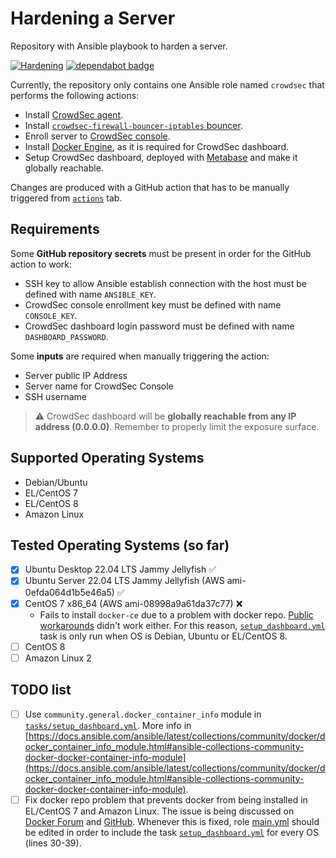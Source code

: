 # Hardening a Server
Repository with Ansible playbook to harden a server.

[![Hardening](https://github.com/Kaputt4/hardening_server/actions/workflows/hardening.yml/badge.svg)](https://github.com/Kaputt4/hardening_server/actions/workflows/hardening.yml) [![dependabot badge](https://badgen.net/github/dependabot/Kaputt4/hardening_server?icon=dependabot)](https://github.com/Kaputt4/hardening_server/network/updates)

Currently, the repository only contains one Ansible role named `crowdsec` that performs the following actions:

- Install [CrowdSec agent](https://docs.docker.com/engine/install/).
- Install [`crowdsec-firewall-bouncer-iptables` bouncer](https://docs.crowdsec.net/docs/getting_started/install_crowdsec/#install-a-bouncer).
- Enroll server to [CrowdSec console](https://docs.crowdsec.net/docs/cscli/cscli_console_enroll/).
- Install [Docker Engine](https://docs.docker.com/engine/install/), as it is required for CrowdSec dashboard.
- Setup CrowdSec dashboard, deployed with [Metabase](https://www.metabase.com/) and make it globally reachable.

Changes are produced with a GitHub action that has to be manually triggered from [`actions`](https://github.com/Kaputt4/hardening_server/actions) tab.

## Requirements

Some __GitHub repository secrets__ must be present in order for the GitHub action to work:

- SSH key to allow Ansible establish connection with the host must be defined with name `ANSIBLE_KEY`.
- CrowdSec console enrollment key must be defined with name `CONSOLE_KEY`.
- CrowdSec dashboard login password must be defined with name `DASHBOARD_PASSWORD`.

Some __inputs__ are required when manually triggering the action:

- Server public IP Address
- Server name for CrowdSec Console
- SSH username

> :warning: CrowdSec dashboard will be __globally reachable from any IP address (0.0.0.0)__. Remember to properly limit the exposure surface.

## Supported Operating Systems

- Debian/Ubuntu
- EL/CentOS 7
- EL/CentOS 8
- Amazon Linux

## Tested Operating Systems (so far)

- [X] Ubuntu Desktop 22.04 LTS Jammy Jellyfish :white_check_mark:
- [X] Ubuntu Server 22.04 LTS Jammy Jellyfish (AWS ami-0efda064d1b5e46a5) :white_check_mark:
- [X] CentOS 7 x86_64 (AWS ami-08998a9a61da37c77) :x: 
  - Fails to install `docker-ce` due to a problem with docker repo. [Public workarounds](https://forums.docker.com/t/docker-ce-stable-x86-64-repo-not-available-https-error-404-not-found-https-download-docker-com-linux-centos-7server-x86-64-stable-repodata-repomd-xml/98965) didn't work either. For this reason, [`setup_dashboard.yml`](ansible/roles/crowdsec/tasks/setup_dashboard.yml) task is only run when OS is Debian, Ubuntu or EL/CentOS 8.
- [ ] CentOS 8
- [ ] Amazon Linux 2

## TODO list

- [ ] Use `community.general.docker_container_info` module in [`tasks/setup_dashboard.yml`](ansible/roles/crowdsec/tasks/setup_dashboard.yml). More info in [https://docs.ansible.com/ansible/latest/collections/community/docker/docker_container_info_module.html#ansible-collections-community-docker-docker-container-info-module](https://docs.ansible.com/ansible/latest/collections/community/docker/docker_container_info_module.html#ansible-collections-community-docker-docker-container-info-module).
- [ ] Fix docker repo problem that prevents docker from being installed in EL/CentOS 7 and Amazon Linux. The issue is being discussed on [Docker Forum](https://forums.docker.com/t/docker-ce-stable-x86-64-repo-not-available-https-error-404-not-found-https-download-docker-com-linux-centos-7server-x86-64-stable-repodata-repomd-xml/98965/6) and [GitHub](https://github.com/docker/for-linux/issues/1111). Whenever this is fixed, role [main.yml](ansible/roles/crowdsec/tasks/main.yml) should be edited in order to include the task [`setup_dashboard.yml`](ansible/roles/crowdsec/tasks/setup_dashboard.yml) for every OS (lines 30-39).
